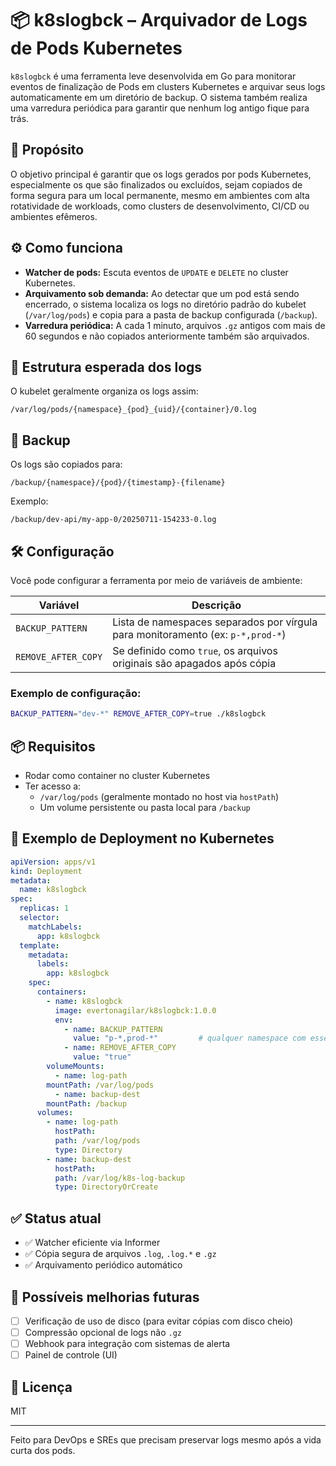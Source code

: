 # 📦 k8slogbck – Arquivador de Logs de Pods Kubernetes

`k8slogbck` é uma ferramenta leve desenvolvida em Go para monitorar eventos de finalização de Pods em clusters Kubernetes e arquivar seus logs automaticamente em um diretório de backup. O sistema também realiza uma varredura periódica para garantir que nenhum log antigo fique para trás.

## 🚀 Propósito

O objetivo principal é garantir que os logs gerados por pods Kubernetes, especialmente os que são finalizados ou excluídos, sejam copiados de forma segura para um local permanente, mesmo em ambientes com alta rotatividade de workloads, como clusters de desenvolvimento, CI/CD ou ambientes efêmeros.

## ⚙️ Como funciona

- **Watcher de pods:** Escuta eventos de `UPDATE` e `DELETE` no cluster Kubernetes.
- **Arquivamento sob demanda:** Ao detectar que um pod está sendo encerrado, o sistema localiza os logs no diretório padrão do kubelet (`/var/log/pods`) e copia para a pasta de backup configurada (`/backup`).
- **Varredura periódica:** A cada 1 minuto, arquivos `.gz` antigos com mais de 60 segundos e não copiados anteriormente também são arquivados.

## 📁 Estrutura esperada dos logs

O kubelet geralmente organiza os logs assim:

```
/var/log/pods/{namespace}_{pod}_{uid}/{container}/0.log
```

## 💾 Backup

Os logs são copiados para:

```
/backup/{namespace}/{pod}/{timestamp}-{filename}
```

Exemplo:

```
/backup/dev-api/my-app-0/20250711-154233-0.log
```

## 🛠️ Configuração

Você pode configurar a ferramenta por meio de variáveis de ambiente:

| Variável             | Descrição                                                                 |
|----------------------|---------------------------------------------------------------------------|
| `BACKUP_PATTERN`     | Lista de namespaces separados por vírgula para monitoramento (ex: `p-*,prod-*`) |
| `REMOVE_AFTER_COPY`  | Se definido como `true`, os arquivos originais são apagados após cópia    |

### Exemplo de configuração:

```bash
BACKUP_PATTERN="dev-*" REMOVE_AFTER_COPY=true ./k8slogbck
```

## 📦 Requisitos

- Rodar como container no cluster Kubernetes
- Ter acesso a:
  - `/var/log/pods` (geralmente montado no host via `hostPath`)
  - Um volume persistente ou pasta local para `/backup`

## 🐳 Exemplo de Deployment no Kubernetes

```yaml
apiVersion: apps/v1
kind: Deployment
metadata:
  name: k8slogbck
spec:
  replicas: 1
  selector:
    matchLabels:
      app: k8slogbck
  template:
    metadata:
      labels:
        app: k8slogbck
    spec:
      containers:
        - name: k8slogbck
          image: evertonagilar/k8slogbck:1.0.0
          env:
            - name: BACKUP_PATTERN
              value: "p-*,prod-*"         # qualquer namespace com esses prefixos
            - name: REMOVE_AFTER_COPY
              value: "true"
        volumeMounts:
          - name: log-path
        mountPath: /var/log/pods
          - name: backup-dest
        mountPath: /backup
      volumes:
        - name: log-path
          hostPath:
          path: /var/log/pods
          type: Directory
        - name: backup-dest
          hostPath:
          path: /var/log/k8s-log-backup
          type: DirectoryOrCreate
```

## ✅ Status atual

- ✅ Watcher eficiente via Informer
- ✅ Cópia segura de arquivos `.log`, `.log.*` e `.gz`
- ✅ Arquivamento periódico automático

## 🧪 Possíveis melhorias futuras

- [ ] Verificação de uso de disco (para evitar cópias com disco cheio)
- [ ] Compressão opcional de logs não `.gz`
- [ ] Webhook para integração com sistemas de alerta
- [ ] Painel de controle (UI)

## 📄 Licença

MIT

---

Feito para DevOps e SREs que precisam preservar logs mesmo após a vida curta dos pods.